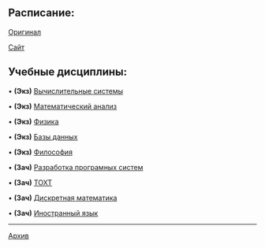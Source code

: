 ## Расписание:

[Оригинал](https://github.com/DMN902/SpbGTI/blob/main/File/2%20курс%204%20ф-т.jpg)

[Сайт](https://smart-timetable.app/share.html?code=YW11Y833)

## Учебные дисциплины:

• **(Экз)** [Вычислительные системы](https://github.com/DMN902/SpbGTI/blob/main/Subjects/3sem/ComputingSystems.md)

• **(Экз)** [Математический анализ](https://github.com/DMN902/SpbGTI/blob/main/Предметы/Math.md)

• **(Экз)** [Физика](https://github.com/DMN902/SpbGTI/blob/main/Subjects/physics.md)

• **(Экз)** [Базы данных](https://github.com/DMN902/SpbGTI/blob/main/Subjects/3sem/Databases.md)

• **(Экз)** [Философия](https://github.com/DMN902/SpbGTI/blob/main/Subjects/3sem/Philosophy.md)

• **(Зач)** [Разработка програмных систем](https://github.com/DMN902/SpbGTI/blob/main/Subjects/3sem/RPS.md)

• **(Зач)** [ТОХТ](https://github.com/DMN902/SpbGTI/blob/main/Subjects/3sem/OHT.md)

• **(Зач)** [Дискретная математика](https://github.com/DMN902/SpbGTI/blob/main/Subjects/3sem/DMath.md)

• **(Зач)** [Иностранный язык](https://github.com/DMN902/SpbGTI/blob/main/Subjects/3sem/English.md)

**************

[Архив](https://github.com/DMN902/SpbGTI/blob/main/Subjects/archive.md)
